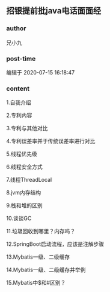 ## 招银提前批java电话面面经
### author 
兄小九
### post-time 

编辑于  2020-07-15 16:18:47
### content 
<div class="post-topic-des nc-post-content">
 <p>
  <span>
   1.自我介绍
  </span>
  <span>
  </span>
 </p>
 <p>
  <span>
   2.专利内容
  </span>
  <span>
  </span>
 </p>
 <p>
  <span>
   3.专利与其他对比
  </span>
  <span>
  </span>
 </p>
 <p>
  <span>
   4.专利误差率并于传统误差率进行对比
  </span>
  <span>
  </span>
 </p>
 <p>
  <span>
   5.线程优先级
  </span>
  <span>
  </span>
 </p>
 <p>
  <span>
   6.线程安全方式
  </span>
  <span>
  </span>
 </p>
 <p>
  <span>
   7.线程ThreadLocal
  </span>
  <span>
  </span>
 </p>
 <p>
  <span>
   8.jvm内存结构
  </span>
  <span>
  </span>
 </p>
 <p>
  <span>
   9.栈和堆的区别
  </span>
  <span>
  </span>
 </p>
 <p>
  <span>
   10.谈谈GC
  </span>
  <span>
  </span>
 </p>
 <p>
  <span>
   11.垃圾回收到哪里？内存吗？
  </span>
  <span>
  </span>
 </p>
 <p>
  <span>
   12.SpringBoot启动流程，应该是注解步骤
  </span>
  <span>
  </span>
 </p>
 <p>
  <span>
   13.Mybatis一级、二级缓存
  </span>
  <span>
  </span>
 </p>
 <p>
  <span>
   14.Mybatis一级、二级缓存并举例
  </span>
  <span>
  </span>
 </p>
 <p>
  <span>
   15.Mybatis中$和#区别？
  </span>
  <span>
  </span>
 </p>
</div>
